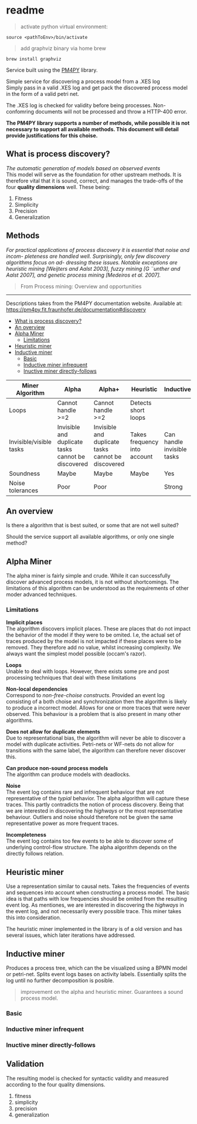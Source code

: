 # readme <!-- omit in toc -->

> activate python virtual environment: 
``` shell 
source <pathToEnv>/bin/activate  
```

> add graphviz binary via home brew
``` shell
brew install graphviz
```

Service built using the [PM4PY](https://github.com/pm4py) library.  

Simple service for discovering a process model from a .XES log  
Simply pass in a valid .XES log and get pack the discovered process model in the form of a valid petri net.  

The .XES log is checked for validity before being processes. Non-confomring documents will not be processed and throw a HTTP-400 error.

**The PM4PY library supports a number of methods, while possible it is not necessary to support all available methods. This document will detail provide justifications for this choise.**

## What is process discovery?
*The automatic generation of models based on observed events*   
This model will serve as the foundation for other upstream methods. It is therefore vital that it is sound, correct, and manages the trade-offs of the four **quality dimensions** well.  These being:
1. Fitness
2. Simplicity
3. Precision
4. Generalization


## Methods <!-- omit in toc -->

*For practical applications of process discovery it is essential that noise and incom- pleteness are handled well. Surprisingly, only few discovery algorithms focus on ad- dressing these issues. Notable exceptions are heuristic mining [Weijters and Aalst 2003], fuzzy mining [G ¨unther and Aalst 2007], and genetic process mining [Medeiros et al. 2007].*
> From Process mining: Overview and opportunities

---

Descriptions takes from the PM4PY documentation website. Available at: https://pm4py.fit.fraunhofer.de/documentation#discovery

- [What is process discovery?](#what-is-process-discovery)
- [An overview](#an-overview)
- [Alpha Miner](#alpha-miner)
  - [Limitations](#limitations)
- [Heuristic miner](#heuristic-miner)
- [Inductive miner](#inductive-miner)
  - [Basic](#basic)
  - [Inductive miner infrequent](#inductive-miner-infrequent)
  - [Inuctive miner directly-follows](#inuctive-miner-directly-follows)

| Miner Algorithm         | Alpha                                              | Alpha+                                             | Heuristic                    | Inductive                  |
| ----------------------- | -------------------------------------------------- | -------------------------------------------------- | ---------------------------- | -------------------------- |
| Loops                   | Cannot handle >=2                                  | Cannot handle >=2                                  | Detects short loops          |                            |
| Invisible/visible tasks | Invisible and duplicate tasks cannot be discovered | Invisible and duplicate tasks cannot be discovered | Takes frequency into account | Can handle invisible tasks |
| Soundness               | Maybe                                              | Maybe                                              | Maybe                        | Yes                        |
| Noise tolerances        | Poor                                               | Poor                                               |                              | Strong                     |


## An overview
Is there a algorithm that is best suited, or some that are not well suited? 

Should the service support all available algorithms, or only one single method?

## Alpha Miner
 The alpha miner is fairly simple and crude. While it can successfully discover advanced process models, it is not without shortcomings. The limitations of this algorithm can be understood as the requirements of other moder advanced techniques.
### Limitations
**Implicit places**  
The algorithm discovers implicit places. These are places that do not impact the behavior of the model if they were to be omited. I.e, the actual set of traces produced by the model is not impacted if these places were to be removed. They therefore add no value, whilst increasing complexity. We always want the simplest model possible (occam's razor).

**Loops**  
Unable to deal with loops. However, there exists some pre and post processing techniques that deal with these limitations

**Non-local dependencies**  
Correspond to *non-free-choise constructs*. Provided an event log consisting of a both choise and synchronization then the algorithm is likely to produce a incorrect model. Allows for one or more traces that were never observed. This behaviour is a problem that is also present in many other algorithms. 

**Does not allow for duplicate elements**    
Due to representational bias, the algorithm will never be able to discover a model with duplicate activities.
Petri-nets or WF-nets do not allow for transitions with the same label, the algorithm can therefore never discover this. 

**Can produce non-sound process models**  
The algorithm can produce models with deadlocks.  

**Noise**  
The event log contains rare and infrequent behaviour that are not representative of the *typial* behavior. The alpha algorithm will capture these traces. This partly contradicts the notion of process discovery. Being that we are interested in discovering the *highways* or the most representative behaviour. Outliers and noise should therefore not be given the same representative power as more frequent traces.

**Incompleteness**  
The event log contains too few events to be able to discover some of underlying control-flow structure. The alpha algorithm depends on the directly follows relation. 

## Heuristic miner
Use a representation similar to causal nets. Takes the frequencies of events and sequences into account when constructing a process model. The basic idea is that paths with low frequencies should be omited from the resulting event log. As mentiones, we are interested in discovering the *highways* in the event log, and not necessarily every possible trace. This miner takes this into consideration.

The heuristic miner implemented in the library is of a old version and has several issues, which later iterations have addressed.

## Inductive miner
Produces a process tree, which can the be visualized using a BPMN model or petri-net.
Splits event logs bases on activity labels. Essentially splits the log until no further decomposition is posible. 
> improvement on the alpha and heuristic miner.
Guarantees a sound process model.
### Basic

### Inductive miner infrequent

 
### Inuctive miner directly-follows
 
 

## Validation <!-- omit in toc -->
The resulting model is checked for syntactic validity and measured according to the four quality dimensions.
1. fitness
2. simplicity
3. precision
4. generalization       